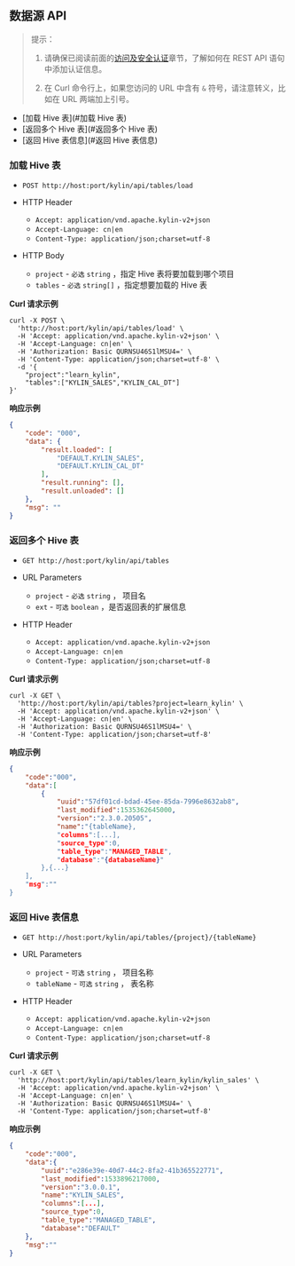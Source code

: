 ## 数据源 API


> 提示：
>
> 1. 请确保已阅读前面的[访问及安全认证](authentication.cn.md)章节，了解如何在 REST API 语句中添加认证信息。
>
> 2. 在 Curl 命令行上，如果您访问的 URL 中含有 `&` 符号，请注意转义，比如在 URL 两端加上引号。



* [加载 Hive 表](#加载 Hive 表)
* [返回多个 Hive 表](#返回多个 Hive 表)
* [返回 Hive 表信息](#返回 Hive 表信息)



### 加载 Hive 表

- `POST http://host:port/kylin/api/tables/load`


- HTTP Header
	- `Accept: application/vnd.apache.kylin-v2+json`
	- `Accept-Language: cn|en`
	- `Content-Type: application/json;charset=utf-8`


- HTTP Body
    * `project` - `必选` `string` ，指定 Hive 表将要加载到哪个项目
    * `tables` - `必选` `string[]` ，指定想要加载的 Hive 表

**Curl 请求示例**

```shell
curl -X POST \
  'http://host:port/kylin/api/tables/load' \
  -H 'Accept: application/vnd.apache.kylin-v2+json' \
  -H 'Accept-Language: cn|en' \
  -H 'Authorization: Basic QURNSU46S1lMSU4=' \
  -H 'Content-Type: application/json;charset=utf-8' \
  -d '{
	"project":"learn_kylin",
	"tables":["KYLIN_SALES","KYLIN_CAL_DT"]
}'
```

**响应示例**

```JSON
{
    "code": "000",
    "data": {
        "result.loaded": [
            "DEFAULT.KYLIN_SALES",
            "DEFAULT.KYLIN_CAL_DT"
        ],
        "result.running": [],
        "result.unloaded": []
    },
    "msg": ""
}
```



### 返回多个 Hive 表

- `GET http://host:port/kylin/api/tables`

- URL Parameters
    * `project` - `必选` `string` ， 项目名
    * `ext` - `可选` `boolean` ，是否返回表的扩展信息

- HTTP Header
	- `Accept: application/vnd.apache.kylin-v2+json`
	- `Accept-Language: cn|en`
	- `Content-Type: application/json;charset=utf-8`

**Curl 请求示例**

```shell
curl -X GET \
  'http://host:port/kylin/api/tables?project=learn_kylin' \
  -H 'Accept: application/vnd.apache.kylin-v2+json' \
  -H 'Accept-Language: cn|en' \
  -H 'Authorization: Basic QURNSU46S1lMSU4=' \
  -H 'Content-Type: application/json;charset=utf-8'
```

**响应示例**

```JSON
{
    "code":"000",
    "data":[
        {
            "uuid":"57df01cd-bdad-45ee-85da-7996e8632ab8",
            "last_modified":1535362645000,
            "version":"2.3.0.20505",
            "name":"{tableName},
            "columns":[...],
            "source_type":0,
            "table_type":"MANAGED_TABLE",
            "database":"{databaseName}"
        },{...}
    ],
    "msg":""
}
```




### 返回 Hive 表信息

- `GET http://host:port/kylin/api/tables/{project}/{tableName}`

- URL Parameters
    * `project` - `可选` `string` ， 项目名称
    * `tableName` - `可选` `string` ， 表名称

- HTTP Header
	- `Accept: application/vnd.apache.kylin-v2+json`
	- `Accept-Language: cn|en`
	- `Content-Type: application/json;charset=utf-8`

**Curl 请求示例**

```shell
curl -X GET \
  'http://host:port/kylin/api/tables/learn_kylin/kylin_sales' \
  -H 'Accept: application/vnd.apache.kylin-v2+json' \
  -H 'Accept-Language: cn|en' \
  -H 'Authorization: Basic QURNSU46S1lMSU4=' \
  -H 'Content-Type: application/json;charset=utf-8'
```

**响应示例**

```JSON
{
    "code":"000",
    "data":{
        "uuid":"e286e39e-40d7-44c2-8fa2-41b365522771",
        "last_modified":1533896217000,
        "version":"3.0.0.1",
        "name":"KYLIN_SALES",
        "columns":[...],
        "source_type":0,
        "table_type":"MANAGED_TABLE",
        "database":"DEFAULT"
    },
    "msg":""
}
```
